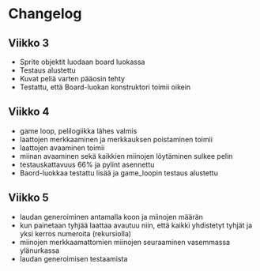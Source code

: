 # Changelog

## Viikko 3

- Sprite objektit luodaan board luokassa 
- Testaus alustettu
- Kuvat peliä varten pääosin tehty
- Testattu, että Board-luokan konstruktori toimii oikein

## Viikko 4

- game loop, pelilogiikka lähes valmis
- laattojen merkkaaminen ja merkkauksen poistaminen toimii
- laattojen avaaminen toimii
- miinan avaaminen sekä kaikkien miinojen löytäminen sulkee pelin
- testauskattavuus 66% ja pylint asennettu
- Baord-luokkaa testattu lisää ja game_loopin testaus alustettu

## Viikko 5

- laudan generoiminen antamalla koon ja miinojen määrän
- kun painetaan tyhjää laattaa avautuu niin, että kaikki yhdistetyt tyhjät ja yksi kerros numeroita (rekursiolla)
- miinojen merkkaamattomien miinojen seuraaminen vasemmassa ylänurkassa
- laudan generoimisen testaamista
